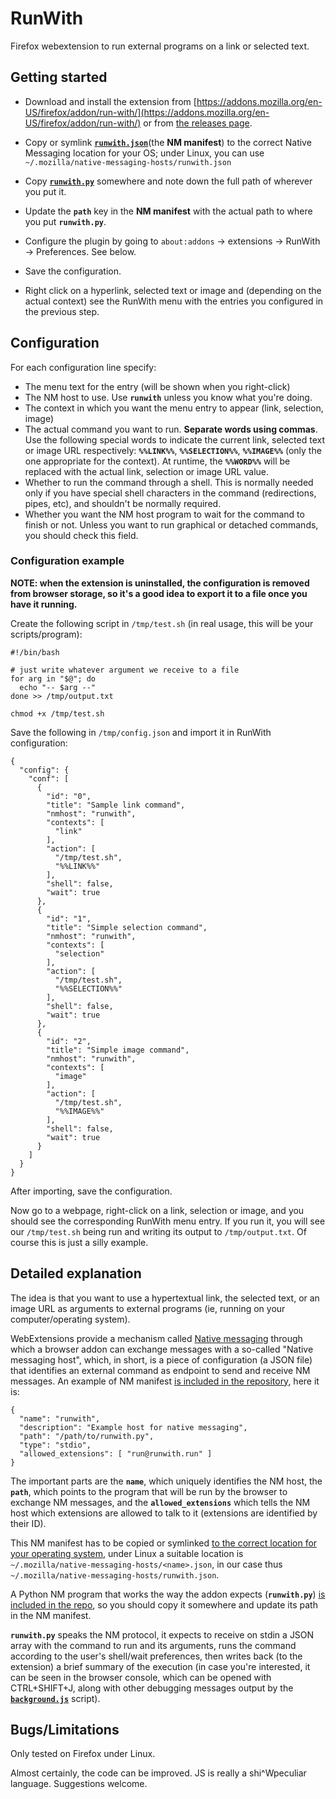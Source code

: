 # RunWith

Firefox webextension to run external programs on a link or selected text.

## Getting started

- Download and install the extension from [https://addons.mozilla.org/en-US/firefox/addon/run-with/](https://addons.mozilla.org/en-US/firefox/addon/run-with/) or from [the releases page](https://github.com/waldner/Firefox-RunWith/releases).

- Copy or symlink [**`runwith.json`**](https://github.com/waldner/Firefox-RunWith/blob/master/runwith.json)(the **NM manifest**) to the correct Native Messaging location for your OS; under Linux, you can use `~/.mozilla/native-messaging-hosts/runwith.json`

- Copy [**`runwith.py`**](https://github.com/waldner/Firefox-RunWith/blob/master/runwith.py) somewhere and note down the full path of wherever you put it.

- Update the **`path`** key in the **NM manifest** with the actual path to where you put **`runwith.py`**.

- Configure the plugin by going to `about:addons` -> extensions -> RunWith -> Preferences. See below.

- Save the configuration.

- Right click on a hyperlink, selected text or image and (depending on the actual context) see the RunWith menu with the entries you configured in the previous step.

## Configuration

For each configuration line specify:

- The menu text for the entry (will be shown when you right-click)
- The NM host to use. Use **`runwith`** unless you know what you're doing.
- The context in which you want the menu entry to appear (link, selection, image)
- The actual command you want to run. **Separate words using commas**. Use the following special words to indicate the current link, selected text or image URL respectively: **`%%LINK%%`**, **`%%SELECTION%%`**, **`%%IMAGE%%`** (only the one appropriate for the context). At runtime, the **`%%WORD%%`** will be replaced with the actual link, selection or image URL value.
- Whether to run the command through a shell. This is normally needed only if you have special shell characters in the command (redirections, pipes, etc), and shouldn't be normally required.
- Whether you want the NM host program to wait for the command to finish or not. Unless you want to run graphical or detached commands, you should check this field.

### Configuration example

**NOTE: when the extension is uninstalled, the configuration is removed from browser storage, so it's a good idea to export it to a file once you have it running.**

Create the following script in `/tmp/test.sh` (in real usage, this will be your scripts/program):

```
#!/bin/bash

# just write whatever argument we receive to a file
for arg in "$@"; do
  echo "-- $arg --"
done >> /tmp/output.txt

```

```
chmod +x /tmp/test.sh
```

Save the following in `/tmp/config.json` and import it in RunWith configuration:

```
{
  "config": {
    "conf": [
      {
        "id": "0",
        "title": "Sample link command",
        "nmhost": "runwith",
        "contexts": [
          "link"
        ],
        "action": [
          "/tmp/test.sh",
          "%%LINK%%"
        ],
        "shell": false,
        "wait": true
      },
      {
        "id": "1",
        "title": "Simple selection command",
        "nmhost": "runwith",
        "contexts": [
          "selection"
        ],
        "action": [
          "/tmp/test.sh",
          "%%SELECTION%%"
        ],
        "shell": false,
        "wait": true
      },
      {
        "id": "2",
        "title": "Simple image command",
        "nmhost": "runwith",
        "contexts": [
          "image"
        ],
        "action": [
          "/tmp/test.sh",
          "%%IMAGE%%"
        ],
        "shell": false,
        "wait": true
      }
    ]
  }
}
```

After importing, save the configuration.

Now go to a webpage, right-click on a link, selection or image, and you should see the corresponding RunWith menu entry. If you run it, you will see our `/tmp/test.sh` being run and writing its output to `/tmp/output.txt`. Of course this is just a silly example.

## Detailed explanation

The idea is that you want to use a hypertextual link, the selected text, or an image URL as arguments to external programs (ie, running on your computer/operating system).

WebExtensions provide a mechanism called [Native messaging](https://developer.mozilla.org/en-US/Add-ons/WebExtensions/Native_messaging) through which a browser addon can exchange messages with a so-called "Native messaging host", which, in short, is a piece of configuration (a JSON file) that identifies an external command as endpoint to send and receive NM messages. An example of NM manifest [is included in the repository](https://github.com/waldner/Firefox-RunWith/blob/master/runwith.json), here it is:

```
{
  "name": "runwith",
  "description": "Example host for native messaging",
  "path": "/path/to/runwith.py",
  "type": "stdio",
  "allowed_extensions": [ "run@runwith.run" ]
}

```

The important parts are the **`name`**, which uniquely identifies the NM host, the **`path`**, which points to the program that will be run by the browser to exchange NM messages, and the **`allowed_extensions`** which tells the NM host which extensions are allowed to talk to it (extensions are identified by their ID).

This NM manifest has to be copied or symlinked [to the correct location for your operating system](https://developer.mozilla.org/en-US/Add-ons/WebExtensions/Native_manifests), under Linux a suitable location is `~/.mozilla/native-messaging-hosts/<name>.json`, in our case thus `~/.mozilla/native-messaging-hosts/runwith.json`.

A Python NM program that works the way the addon expects (**`runwith.py`**) [is included in the repo](https://github.com/waldner/Firefox-RunWith/blob/master/runwith.py), so you should copy it somewhere and update its path in the NM manifest.

**`runwith.py`** speaks the NM protocol, it expects to receive on stdin a JSON array with the command to run and its arguments, runs the command according to the user's shell/wait preferences, then writes back (to the extension) a brief summary of the execution (in case you're interested, it can be seen in the browser console, which can be opened with CTRL+SHIFT+J, along with other debugging messages output by the [**`background.js`**](https://github.com/waldner/Firefox-RunWith/blob/master/addon/background.js) script).


## Bugs/Limitations

Only tested on Firefox under Linux.

Almost certainly, the code can be improved. JS is really a shi^Wpeculiar language. Suggestions welcome.
